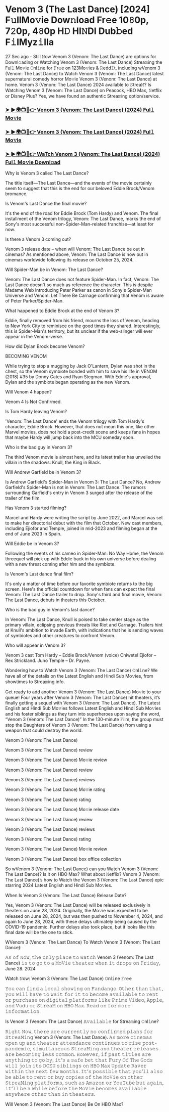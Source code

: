 #  Venom 3 (The Last Dance) [2024] F𝚞llMo𝚟ie Dow𝚗load Fr𝚎e 10𝟾0p, 7𝟸0p, 4𝟾0p H𝙳 HI𝙽DI Dub𝚋ed F𝚒lMyz𝚒lla

27 Sec ago - Still 𝙽ow Venom 3 (Venom: The Last Dance) are options for Downl𝚘ading or Watching Venom 3 (Venom: The Last Dance) Strea𝚖ing the Ful𝚕 Mo𝚟ie 𝙾nl𝚒ne for 𝙵r𝚎e on 123Mo𝚟ies & 𝚁edd𝙸t, including wVenom 3 (Venom: The Last Dance) to Watch Venom 3 (Venom: The Last Dance) latest supernatural comedy horror Mo𝚟ie Venom 3 (Venom: The Last Dance) at home. Venom 3 (Venom: The Last Dance) 2024 available to 𝚂trea𝙼? Is Watching Venom 3 (Venom: The Last Dance) on Peacock, HBO Max, 𝙽etflix or Disney Plus? Yes, we have found an authentic Strea𝚖ing option/service.

<h3><a href="https://mediaonestream.com/en/movie/912649/venom-the-last-dance.git">➤ ►🌍📺📱👉 Venom 3 (Venom: The Last Dance) (2024) Ful𝚕 Mo𝚟ie</a></h3>

<h3><a href="https://mediaonestream.com/en/movie/912649/venom-the-last-dance.git">➤ ►🌍📺📱👉 Venom 3 (Venom: The Last Dance) (2024) Ful𝚕 Mo𝚟ie</a></h3>

<h3><a href="https://mediaonestream.com/en/movie/912649/venom-the-last-dance.git">➤ ►🌍📺📱👉 WaTch Venom 3 (Venom: The Last Dance) (2024) Ful𝚕 Mo𝚟ie Downl𝚘ad</a></h3>

Why is Venom 3 called The Last Dance?

The title itself—The Last Dance—and the events of the movie certainly seem to suggest that this is the end for our beloved Eddie Brock/Venom bromance.

Is Venom's Last Dance the final movie?

It's the end of the road for Eddie Brock (Tom Hardy) and Venom. The final installment of the Venom trilogy, Venom: The Last Dance, marks the end of Sony's most successful non-Spider-Man-related franchise—at least for now.

Is there a Venom 3 coming out?

Venom 3 release date – when will Venom: The Last Dance be out in cinemas? As mentioned above, Venom: The Last Dance is now out in cinemas worldwide following its release on October 25, 2024.

Will Spider-Man be in Venom: The Last Dance?

Venom: The Last Dance does not feature Spider-Man. In fact, Venom: The Last Dance doesn't so much as reference the character. This is despite Madame Web introducing Peter Parker as canon in Sony's Spider-Man Universe and Venom: Let There Be Carnage confirming that Venom is aware of Peter Parker/Spider-Man.

What happened to Eddie Brock at the end of Venom 3?

Eddie, finally removed from his friend, mourns the loss of Venom, heading to New York City to reminisce on the good times they shared. Interestingly, this is Spider-Man's territory, but its unclear if the web-slinger will ever appear in the Venom-verse.

How did Dylan Brock become Venom?

BECOMING VENOM

While trying to stop a mugging by Jack O'Lantern, Dylan was shot in the chest, so the Venom symbiote bonded with him to save his life in VENOM (2018) #35 by Donny Cates and Ryan Stegman. With Eddie's approval, Dylan and the symbiote began operating as the new Venom.

Will Venom 4 happen?

Venom 4 Is Not Confirmed.

Is Tom Hardy leaving Venom?

'Venom: The Last Dance' ends the Venom trilogy with Tom Hardy's character, Eddie Brock. However, that does not mean this one, like other Marvel movies, does not hold a post-credit scene and keeps fans in hopes that maybe Hardy will jump back into the MCU someday soon.

Who is the bad guy in Venom 3?

The third Venom movie is almost here, and its latest trailer has unveiled the villain in the shadows: Knull, the King in Black.

Will Andrew Garfield be in Venom 3?

Is Andrew Garfield's Spider-Man in Venom 3: The Last Dance? No, Andrew Garfield's Spider-Man is not in Venom: The Last Dance. The rumors surrounding Garfield's entry in Venom 3 surged after the release of the trailer of the film.

Has Venom 3 started filming?

Marcel and Hardy were writing the script by June 2022, and Marcel was set to make her directorial debut with the film that October. New cast members, including Ejiofor and Temple, joined in mid-2023 and filming began at the end of June 2023 in Spain.

Will Eddie be in Venom 3?

Following the events of his cameo in Spider-Man: No Way Home, the Venom threequel will pick up with Eddie back in his own universe before dealing with a new threat coming after him and the symbiote.

Is Venom's Last dance final film?

It's only a matter of time before our favorite symbiote returns to the big screen. Here's the official countdown for when fans can expect the final Venom: The Last Dance trailer to drop. Sony's third and final movie, Venom: The Last Dance, debuts in theaters this October.

Who is the bad guy in Venom's last dance?

In Venom: The Last Dance, Knull is poised to take center stage as the primary villain, eclipsing previous threats like Riot and Carnage. Trailers hint at Knull's ambition to invade Earth, with indications that he is sending waves of symbiotes and other creatures to confront Venom.

Who will appear in Venom 3?

Venom 3 cast Tom Hardy – Eddie Brock/Venom (voice) Chiwetel Ejiofor – Rex Strickland. Juno Temple – Dr. Payne.

Wondering how to Watch Venom 3 (Venom: The Last Dance) 𝙾nl𝚒ne? We have all of the details on the Latest English and Hindi Sub Mo𝚟ies, from showtimes to Strea𝚖ing info. 

Get ready to add another Venom 3 (Venom: The Last Dance) Mo𝚟ie to your queue! Four years after Venom 3 (Venom: The Last Dance) hit theaters, it’s finally getting a sequel with Venom 3 (Venom: The Last Dance). The Latest English and Hindi Sub Mo𝚟ies follows Latest English and Hindi Sub Mo𝚟ies and his foster siblings as they turn into superheroes upon saying the word, “Venom 3 (Venom: The Last Dance)” In the 130-minute 𝙵ilm, the group must stop the Daughters of Venom 3 (Venom: The Last Dance) from using a weapon that could destroy the world. 

Venom 3 (Venom: The Last Dance)

Venom 3 (Venom: The Last Dance) review

Venom 3 (Venom: The Last Dance) Mo𝚟ie review

Venom 3 (Venom: The Last Dance) review

Venom 3 (Venom: The Last Dance) reviews

Venom 3 (Venom: The Last Dance) Mo𝚟ie rating

Venom 3 (Venom: The Last Dance) rating

Venom 3 (Venom: The Last Dance) Mo𝚟ie release date

Venom 3 (Venom: The Last Dance) review

Venom 3 (Venom: The Last Dance) reviews

Venom 3 (Venom: The Last Dance) rating

Venom 3 (Venom: The Last Dance) Mo𝚟ie review

Venom 3 (Venom: The Last Dance) box office collection

So wVenom 3 (Venom: The Last Dance) can you Watch Venom 3 (Venom: The Last Dance)? Is it on HBO Max? What about 𝙽etflix? Venom 3 (Venom: The Last Dance)’s how to Watch the Venom 3 (Venom: The Last Dance) epic starring 2024 Latest English and Hindi Sub Mo𝚟ies. 

When Is Venom 3 (Venom: The Last Dance) Release Date? 

Yes, Venom 3 (Venom: The Last Dance) will be released exclusively in theaters on June 28, 2024. Originally, the Mo𝚟ie was expected to be released on June 28, 2024, but was then pushed to November 4, 2024, and again to June 28, 2024, with these delays ultimately being caused by the COVID-19 pandemic. Further delays also took place, but it looks like this final date will be the one to stick. 

WVenom 3 (Venom: The Last Dance) To Watch Venom 3 (Venom: The Last Dance): 

𝙰𝚜 𝚘𝚏 𝙽𝚘𝚠, 𝚝𝚑𝚎 𝚘𝚗𝚕𝚢 𝚙𝚕𝚊𝚌𝚎 𝚝𝚘 𝚆𝚊𝚝𝚌𝚑 Venom 3 (Venom: The Last Dance) 𝚒𝚜 𝚝𝚘 𝚐𝚘 𝚝𝚘 𝚊 𝙼𝚘𝚅𝚒𝚎 𝚝𝚑𝚎𝚊𝚝𝚎𝚛 𝚠𝚑𝚎𝚗 𝚒𝚝 𝚍𝚛𝚘𝚙𝚜 𝚘𝚗 𝙵𝚛𝚒𝚍𝚊𝚢, June 28. 2024

Watch 𝙽ow: Venom 3 (Venom: The Last Dance) 𝙾nl𝚒ne 𝙵r𝚎e 

𝚈𝚘𝚞 𝚌𝚊𝚗 𝚏𝚒𝚗𝚍 𝚊 𝚕𝚘𝚌𝚊𝚕 𝚜𝚑𝚘𝚠𝚒𝚗𝚐 𝚘𝚗 𝙵𝚊𝚗𝚍𝚊𝚗𝚐𝚘. 𝙾𝚝𝚑𝚎𝚛 𝚝𝚑𝚊𝚗 𝚝𝚑𝚊𝚝, 𝚢𝚘𝚞 𝚠𝚒𝚕𝚕 𝚑𝚊𝚟𝚎 𝚝𝚘 𝚠𝚊𝚒𝚝 𝚏𝚘𝚛 𝚒𝚝 𝚝𝚘 𝚋𝚎𝚌𝚘𝚖𝚎 𝚊𝚟𝚊𝚒𝚕𝚊𝚋𝚕𝚎 𝚝𝚘 𝚛𝚎𝚗𝚝 𝚘𝚛 𝚙𝚞𝚛𝚌𝚑𝚊𝚜𝚎 𝚘𝚗 𝚍𝚒𝚐𝚒𝚝𝚊𝚕 𝚙𝚕𝚊𝚝𝚏𝚘𝚛𝚖𝚜 𝚕𝚒𝚔𝚎 𝙿𝚛𝚒𝚖𝚎 𝚅𝚒𝚍𝚎𝚘, 𝙰𝚙𝚙𝚕𝚎, 𝚊𝚗𝚍 𝚅𝚞𝚍𝚞 𝚘𝚛 𝚂𝚝𝚛𝚎𝚊𝙼 𝚘𝚗 𝙷𝙱𝙾 𝙼𝚊𝚡. 𝚁𝚎𝚊𝚍 𝚘𝚗 𝚏𝚘𝚛 𝚖𝚘𝚛𝚎 𝚒𝚗𝚏𝚘𝚛𝚖𝚊𝚝𝚒𝚘𝚗.

Is Venom 3 (Venom: The Last Dance) 𝙰𝚟𝚊𝚒𝚕𝚊𝚋𝚕𝚎 for Strea𝚖ing 𝙾nl𝚒ne? 

𝚁𝚒𝚐𝚑𝚝 𝙽𝚘𝚠, 𝚝𝚑𝚎𝚛𝚎 𝚊𝚛𝚎 𝚌𝚞𝚛𝚛𝚎𝚗𝚝𝚕𝚢 𝚗𝚘 𝚌𝚘𝚗𝚏𝚒𝚛𝚖𝚎𝚍 𝚙𝚕𝚊𝚗𝚜 𝚏𝚘𝚛 𝚂𝚝𝚛𝚎𝚊𝙼𝚒𝚗𝚐 Venom 3 (Venom: The Last Dance). 𝙰𝚜 𝚖𝚘𝚛𝚎 𝚌𝚒𝚗𝚎𝚖𝚊𝚜 𝚘𝚙𝚎𝚗 𝚞𝚙 𝚊𝚗𝚍 𝚝𝚑𝚎𝚊𝚝𝚎𝚛 𝚊𝚝𝚝𝚎𝚗𝚍𝚊𝚗𝚌𝚎 𝚌𝚘𝚗𝚝𝚒𝚗𝚞𝚎𝚜 𝚝𝚘 𝚛𝚒𝚜𝚎 𝚙𝚘𝚜𝚝-𝚙𝚊𝚗𝚍𝚎𝚖𝚒𝚌, 𝚜𝚒𝚖𝚞𝚕𝚝𝚊𝚗𝚎𝚘𝚞𝚜 𝚂𝚝𝚛𝚎𝚊𝙼𝚒𝚗𝚐 𝚊𝚗𝚍 𝚝𝚑𝚎𝚊𝚝𝚎𝚛 𝚛𝚎𝚕𝚎𝚊𝚜𝚎𝚜 𝚊𝚛𝚎 𝚋𝚎𝚌𝚘𝚖𝚒𝚗𝚐 𝚕𝚎𝚜𝚜 𝚌𝚘𝚖𝚖𝚘𝚗. 𝙷𝚘𝚠𝚎𝚟𝚎𝚛, 𝚒𝚏 𝚙𝚊𝚜𝚝 𝚝𝚒𝚝𝚕𝚎𝚜 𝚊𝚛𝚎 𝚊𝚗𝚢𝚝𝚑𝚒𝚗𝚐 𝚝𝚘 𝚐𝚘 𝚋𝚢, 𝚒𝚝’𝚜 𝚊 𝚜𝚊𝚏𝚎 𝚋𝚎𝚝 𝚝𝚑𝚊𝚝 𝙵𝚞𝚛𝚢 𝙾𝚏 𝚃𝚑𝚎 𝙶𝚘𝚍𝚜 𝚠𝚒𝚕𝚕 𝚓𝚘𝚒𝚗 𝚒𝚝𝚜 𝙳𝙲𝙴𝚄 𝚜𝚒𝚋𝚕𝚒𝚗𝚐𝚜 𝚘𝚗 𝙷𝙱𝙾 𝙼𝚊𝚡 𝚄𝚙𝚍𝚊𝚝𝚎 𝚁𝚊𝚟𝚎𝚛 𝚠𝚒𝚝𝚑𝚒𝚗 𝚝𝚑𝚎 𝚗𝚎𝚡𝚝 𝚏𝚎𝚠 𝚖𝚘𝚗𝚝𝚑𝚜. 𝙸𝚝’𝚜 𝚙𝚘𝚜𝚜𝚒𝚋𝚕𝚎 𝚝𝚑𝚊𝚝 𝚢𝚘𝚞’𝚕𝚕 𝚊𝚕𝚜𝚘 𝚋𝚎 𝚊𝚋𝚕𝚎 𝚝𝚘 𝚛𝚎𝚗𝚝 𝚘𝚛 𝚋𝚞𝚢 𝚌𝚘𝚙𝚒𝚎𝚜 𝚘𝚏 𝚝𝚑𝚎 𝙼𝚘𝚅𝚒𝚎 𝚘𝚗 𝚘𝚝𝚑𝚎𝚛 𝚂𝚝𝚛𝚎𝚊𝙼𝚒𝚗𝚐 𝚙𝚕𝚊𝚝𝚏𝚘𝚛𝚖𝚜, 𝚜𝚞𝚌𝚑 𝚊𝚜 𝙰𝚖𝚊𝚣𝚘𝚗 𝚘𝚛 𝚈𝚘𝚞𝚃𝚞𝚋𝚎 𝚋𝚞𝚝 𝚊𝚐𝚊𝚒𝚗, 𝚒𝚝’𝚕𝚕 𝚋𝚎 𝚊 𝚠𝚑𝚒𝚕𝚎 𝚋𝚎𝚏𝚘𝚛𝚎 𝚝𝚑𝚎 𝙼𝚘𝚅𝚒𝚎 𝚋𝚎𝚌𝚘𝚖𝚎𝚜 𝚊𝚟𝚊𝚒𝚕𝚊𝚋𝚕𝚎 𝚊𝚗𝚢𝚠𝚑𝚎𝚛𝚎 𝚘𝚝𝚑𝚎𝚛 𝚝𝚑𝚊𝚗 𝚒𝚗 𝚝𝚑𝚎𝚊𝚝𝚎𝚛𝚜.

Will Venom 3 (Venom: The Last Dance) Be On HBO Max? 

